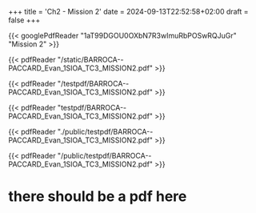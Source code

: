 +++
title = 'Ch2 - Mission 2'
date = 2024-09-13T22:52:58+02:00
draft = false
+++

{{< googlePdfReader "1aT99DGOU0OXbN7R3wImuRbPOSwRQJuGr" "Mission 2" >}}

{{< pdfReader "/static/BARROCA--PACCARD_Evan_1SIOA_TC3_MISSION2.pdf" >}}

{{< pdfReader "/testpdf/BARROCA--PACCARD_Evan_1SIOA_TC3_MISSION2.pdf" >}}

{{< pdfReader "testpdf/BARROCA--PACCARD_Evan_1SIOA_TC3_MISSION2.pdf" >}}

{{< pdfReader "./public/testpdf/BARROCA--PACCARD_Evan_1SIOA_TC3_MISSION2.pdf" >}}

{{< pdfReader "/public/testpdf/BARROCA--PACCARD_Evan_1SIOA_TC3_MISSION2.pdf" >}}


# there should be a pdf here

